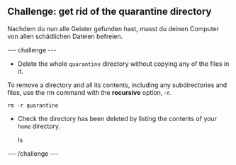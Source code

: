 ## Challenge: get rid of the quarantine directory

Nachdem du nun alle Geister gefunden hast, musst du deinen Computer von allen schädlichen Dateien befreien.

\--- challenge \---

+ Delete the whole `quarantine` directory without copying any of the files in it. 

To remove a directory and all its contents, including any subdirectories and files, use the rm command with the **recursive** option, -r.

    rm -r quarantine
    

+ Check the directory has been deleted by listing the contents of your `home` directory.

    ls
    

\--- /challenge \---
